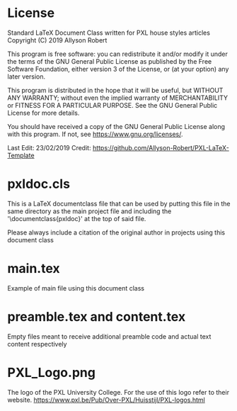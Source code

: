 # License
Standard LaTeX Document Class written for PXL house styles articles
Copyright (C) 2019  Allyson Robert
 
This program is free software: you can redistribute it and/or modify
it under the terms of the GNU General Public License as published by
the Free Software Foundation, either version 3 of the License, or
(at your option) any later version.
 
This program is distributed in the hope that it will be useful,
but WITHOUT ANY WARRANTY; without even the implied warranty of
MERCHANTABILITY or FITNESS FOR A PARTICULAR PURPOSE.  See the
GNU General Public License for more details.
 
You should have received a copy of the GNU General Public License
along with this program. If not, see <https://www.gnu.org/licenses/>.
 
Last Edit: 23/02/2019
Credit: https://github.com/Allyson-Robert/PXL-LaTeX-Template

# pxldoc.cls
This is a LaTeX documentclass file that can be used by putting this
file in the same directory as the main project file and including the
'\documentclass{pxldoc}' at the top of said file.

Please always include a citation of the original author in projects 
using this document class

# main.tex
Example of main file using this document class

# preamble.tex and content.tex
Empty files meant to receive additional preamble code and actual text 
content respectively

# PXL_Logo.png
The logo of the PXL University College. For the use of this logo refer
to their website. https://www.pxl.be/Pub/Over-PXL/Huisstijl/PXL-logos.html
